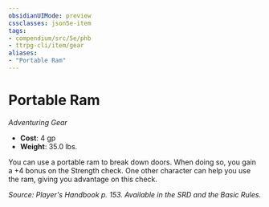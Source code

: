 ```yaml
---
obsidianUIMode: preview
cssclasses: json5e-item
tags:
- compendium/src/5e/phb
- ttrpg-cli/item/gear
aliases: 
- "Portable Ram"
---
```

# Portable Ram
*Adventuring Gear*  

- **Cost**: 4 gp
- **Weight**: 35.0 lbs.

You can use a portable ram to break down doors. When doing so, you gain a +4 bonus on the Strength check. One other character can help you use the ram, giving you advantage on this check.

*Source: Player's Handbook p. 153. Available in the SRD and the Basic Rules.*